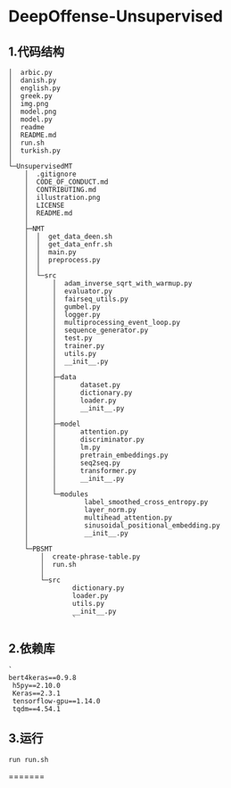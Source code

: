 # DeepOffense-Unsupervised


## 1.代码结构

    │  arbic.py
    │  danish.py
    │  english.py
    │  greek.py
    │  img.png
    │  model.png
    │  model.py
    │  readme
    │  README.md
    │  run.sh
    │  turkish.py
    │
    └─UnsupervisedMT
        │  .gitignore
        │  CODE_OF_CONDUCT.md
        │  CONTRIBUTING.md
        │  illustration.png
        │  LICENSE
        │  README.md
        │
        ├─NMT
        │  │  get_data_deen.sh
        │  │  get_data_enfr.sh
        │  │  main.py
        │  │  preprocess.py
        │  │
        │  └─src
        │      │  adam_inverse_sqrt_with_warmup.py
        │      │  evaluator.py
        │      │  fairseq_utils.py
        │      │  gumbel.py
        │      │  logger.py
        │      │  multiprocessing_event_loop.py
        │      │  sequence_generator.py
        │      │  test.py
        │      │  trainer.py
        │      │  utils.py
        │      │  __init__.py
        │      │
        │      ├─data
        │      │      dataset.py
        │      │      dictionary.py
        │      │      loader.py
        │      │      __init__.py
        │      │
        │      ├─model
        │      │      attention.py
        │      │      discriminator.py
        │      │      lm.py
        │      │      pretrain_embeddings.py
        │      │      seq2seq.py
        │      │      transformer.py
        │      │      __init__.py
        │      │
        │      └─modules
        │              label_smoothed_cross_entropy.py
        │              layer_norm.py
        │              multihead_attention.py
        │              sinusoidal_positional_embedding.py
        │              __init__.py
        │
        └─PBSMT
            │  create-phrase-table.py
            │  run.sh
            │
            └─src
                    dictionary.py
                    loader.py
                    utils.py
                    __init__.py
                    `

## 2.依赖库
    `
    bert4keras==0.9.8
     h5py==2.10.0 
     Keras==2.3.1
     tensorflow-gpu==1.14.0
     tqdm==4.54.1
   

## 3.运行

   
    run run.sh
    
=======
